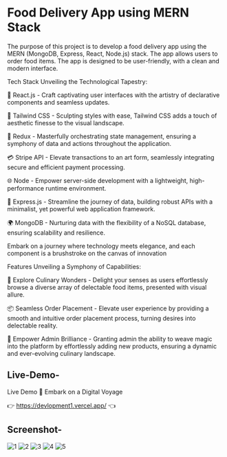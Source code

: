 # Food Delivery App using MERN Stack

The purpose of this project is to develop a food delivery app using the MERN (MongoDB, Express, React, Node.js) stack. The app allows users to order food items. The app is designed to be user-friendly, with a clean and modern interface.

Tech Stack
Unveiling the Technological Tapestry:

🚀 React.js - Craft captivating user interfaces with the artistry of declarative components and seamless updates.

🎨 Tailwind CSS - Sculpting styles with ease, Tailwind CSS adds a touch of aesthetic finesse to the visual landscape.

🔗 Redux - Masterfully orchestrating state management, ensuring a symphony of data and actions throughout the application.

💳 Stripe API - Elevate transactions to an art form, seamlessly integrating secure and efficient payment processing.

🌐 Node - Empower server-side development with a lightweight, high-performance runtime environment.

🚄 Express.js - Streamline the journey of data, building robust APIs with a minimalist, yet powerful web application framework.

🌍 MongoDB - Nurturing data with the flexibility of a NoSQL database, ensuring scalability and resilience.

Embark on a journey where technology meets elegance, and each component is a brushstroke on the canvas of innovation
</div>

Features
Unveiling a Symphony of Capabilities:

🌮 Explore Culinary Wonders - Delight your senses as users effortlessly browse a diverse array of delectable food items, presented with visual allure.

📦 Seamless Order Placement - Elevate user experience by providing a smooth and intuitive order placement process, turning desires into delectable reality.

🌟 Empower Admin Brilliance - Granting admin the ability to weave magic into the platform by effortlessly adding new products, ensuring a dynamic and ever-evolving culinary landscape.



## Live-Demo-

Live Demo
🚀 Embark on a Digital Voyage

👉 https://devlopment1.vercel.app/ 👈

## Screenshot-

![1](https://github.com/Amitkumar4920/devlopment1/assets/88572365/21d184aa-dc2d-4ac4-b52a-73bf51532661)
![2](https://github.com/Amitkumar4920/devlopment1/assets/88572365/ef197194-225a-4771-87b3-4a75ffd11432)
![3](https://github.com/Amitkumar4920/devlopment1/assets/88572365/1eff5015-057f-4b60-be31-31c7fb555762)
![4](https://github.com/Amitkumar4920/devlopment1/assets/88572365/3f186231-117a-4638-ab07-2ba207547c98)
![5](https://github.com/Amitkumar4920/devlopment1/assets/88572365/242e30e8-7f78-4552-a4f8-428114086584)

